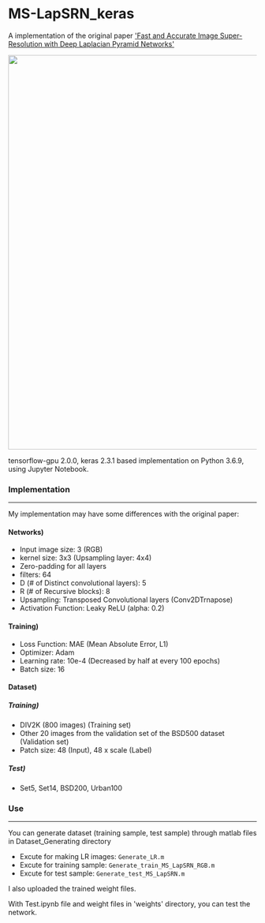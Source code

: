 # MS-LapSRN_keras


A implementation of the original paper ['Fast and Accurate Image Super-Resolution with Deep Laplacian Pyramid Networks'](https://arxiv.org/abs/1710.01992)



<center><img width = "800" src="https://user-images.githubusercontent.com/58276840/107219462-6798fd80-6a11-11eb-91f1-6d9c7374e9d8.png"></center>


tensorflow-gpu 2.0.0, keras 2.3.1 based implementation on Python 3.6.9, using Jupyter Notebook.




### Implementation
-------------------------------------------------------
My implementation may have some differences with the original paper:


#### Networks)

- Input image size: 3 (RGB)
- kernel size: 3x3 (Upsampling layer: 4x4)
- Zero-padding for all layers
- filters: 64
- D (# of Distinct convolutional layers): 5
- R (# of Recursive blocks): 8
- Upsampling: Transposed Convolutional layers (Conv2DTrnapose)
- Activation Function: Leaky ReLU (alpha: 0.2)


#### Training)

- Loss Function: MAE (Mean Absolute Error, L1)
- Optimizer: Adam
- Learning rate: 10e-4 (Decreased by half at every 100 epochs) 
- Batch size: 16


#### Dataset)

##### Training)
- DIV2K (800 images) (Training set)
- Other 20 images from the validation set of the BSD500 dataset (Validation set)
- Patch size: 48 (Input), 48 x scale (Label)


##### Test)
- Set5, Set14, BSD200, Urban100



### Use
-------------------------------------------------------

You can generate dataset (training sample, test sample) through matlab files in Dataset_Generating directory
- Excute for making LR images: `Generate_LR.m`
- Excute for training sample: `Generate_train_MS_LapSRN_RGB.m`
- Excute for test sample: `Generate_test_MS_LapSRN.m`


I also uploaded the trained weight files.

With Test.ipynb file and weight files in 'weights' directory, you can test the network.
